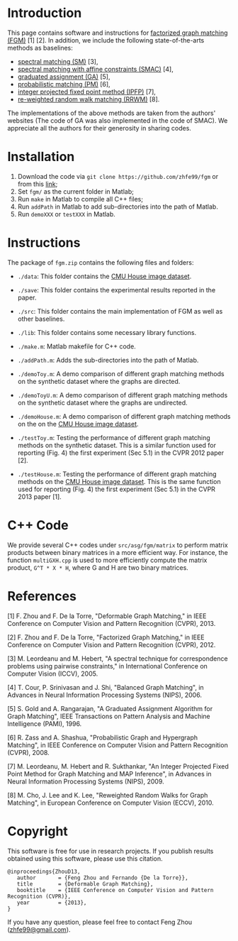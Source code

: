 Introduction
============

This page contains software and instructions for [factorized graph
matching (FGM)](http://www.f-zhou.com/gm.html) [1] [2].  In addition, we include the following
state-of-the-arts methods as baselines:

- [spectral matching (SM)](https://sites.google.com/site/graphmatchingmethods/) [3],
- [spectral matching with affine constraints (SMAC)](http://www.timotheecour.com/software/graph_matching/graph_matching.html) [4],
- [graduated assignment (GA)](http://www.timotheecour.com/software/graph_matching/graph_matching.html) [5],
- [probabilistic matching (PM)](http://www.cs.huji.ac.il/~zass/gm) [6],
- [integer projected fixed point method (IPFP)](https://sites.google.com/site/graphmatchingmethods/) [7],
- [re-weighted random walk matching (RRWM)](http://cv.snu.ac.kr/research/~RRWM/) [8].

The implementations of the above methods are taken from the authors'
websites (The code of GA was also implemented in the code of SMAC). We
appreciate all the authors for their generosity in sharing codes.


Installation
============

1. Download the code via `git clone https://github.com/zhfe99/fgm` or from this [link](https://github.com/zhfe99/fgm/archive/master.zip);
2. Set `fgm/` as the current folder in Matlab;
2. Run `make`  in Matlab to compile all C++ files;
3. Run `addPath` in Matlab to add sub-directories into the path of Matlab.
4. Run `demoXXX` or `testXXX` in Matlab.


Instructions
============

The package of `fgm.zip` contains the following files and folders:

- `./data`: This folder contains the [CMU House image dataset](http://vasc.ri.cmu.edu/idb/html/motion/house/).

- `./save`: This folder contains the experimental results reported in the paper.

- `./src`: This folder contains the main implementation of FGM as well
       as other baselines.

- `./lib`: This folder contains some necessary library functions.

- `./make.m`: Matlab makefile for C++ code.

- `./addPath.m`: Adds the sub-directories into the path of Matlab.

- `./demoToy.m`: A demo comparison of different graph matching methods on the synthetic dataset where the graphs are directed.

- `./demoToyU.m`: A demo comparison of different graph matching methods on the synthetic dataset where the graphs are undirected.

- `./demoHouse.m`: A demo comparison of different graph matching methods on the on the [CMU House image dataset](http://vasc.ri.cmu.edu/idb/html/motion/house/).

- `./testToy.m`: Testing the performance of different graph matching
             methods on the synthetic dataset. This is a similar
             function used for reporting (Fig. 4) the first
             experiment (Sec 5.1) in the CVPR 2012 paper [2].

- `./testHouse.m`: Testing the performance of different graph matching
              methods on the [CMU House image dataset](http://vasc.ri.cmu.edu/idb/html/motion/house/).  This is the
              same function used for reporting (Fig. 4) the first
              experiment (Sec 5.1) in the CVPR 2013 paper [1].


C++ Code
========

We provide several C++ codes under `src/asg/fgm/matrix` to perform
matrix products between binary matrices in a more efficient
way. For instance, the function `multiGXH.cpp` is used to more
efficiently compute the matrix product, `G^T * X * H`, where G and
H are two binary matrices.


References
==========

[1] F. Zhou and F. De la Torre, "Deformable Graph Matching," in IEEE
Conference on Computer Vision and Pattern Recognition (CVPR), 2013.

[2] F. Zhou and F. De la Torre, "Factorized Graph Matching," in IEEE
Conference on Computer Vision and Pattern Recognition (CVPR), 2012.

[3] M. Leordeanu and M. Hebert, "A spectral technique for
correspondence problems using pairwise constraints," in International
Conference on Computer Vision (ICCV), 2005.

[4] T. Cour, P. Srinivasan and J. Shi, "Balanced Graph Matching", in
Advances in Neural Information Processing Systems (NIPS), 2006.

[5] S. Gold and A. Rangarajan, "A Graduated Assignment Algorithm for
Graph Matching", IEEE Transactions on Pattern Analysis and Machine
Intelligence (PAMI), 1996.

[6] R. Zass and A. Shashua, "Probabilistic Graph and Hypergraph
Matching", in IEEE Conference on Computer Vision and Pattern
Recognition (CVPR), 2008.

[7] M. Leordeanu, M. Hebert and R. Sukthankar, "An Integer Projected
Fixed Point Method for Graph Matching and MAP Inference", in Advances
in Neural Information Processing Systems (NIPS), 2009.

[8] M. Cho, J. Lee and K. Lee, "Reweighted Random Walks for Graph
Matching", in European Conference on Computer Vision (ECCV), 2010.


Copyright
=========

This software is free for use in research projects. If you
publish results obtained using this software, please use this
citation.

    @inproceedings{ZhouD13,
       author       = {Feng Zhou and Fernando {De la Torre}},
       title        = {Deformable Graph Matching},
       booktitle    = {IEEE Conference on Computer Vision and Pattern Recognition (CVPR)},
       year         = {2013},
    }

If you have any question, please feel free to contact Feng Zhou (zhfe99@gmail.com).
